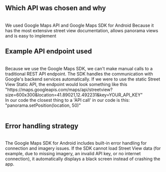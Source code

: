 ## Which API was chosen and why
<br>
We used Google Maps API and Google Maps SDK for Android
Because it has the most extensive street view documentation, allows panorama views and is easy to implement
<br>

## Example API endpoint used
<br>
Because we use the Google Maps SDK, we can't make manual calls to a traditional REST API endpoint. The SDK handles the communication with Google's backend services automatically. If we were to use the static Street View Static API, the endpoint would look something like this
"https://maps.googleapis.com/maps/api/streetview?size=600x300&location=41.89021,12.492231&key=YOUR_API_KEY"
<br>
In our code the closest thing to a 'API call' in our code is this: "panorama.setPosition(location, 50)"
<br>
<br>

## Error handling strategy
<br>
The Google Maps SDK for Android includes built-in error handling for connection and imagery issues. If the SDK cannot load Street View data (for example, due to missing imagery, an invalid API key, or no internet connection), 
it automatically displays a black screen instead of crashing the app. 
